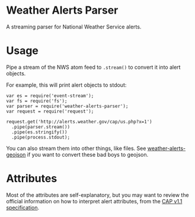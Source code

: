 Weather Alerts Parser
=====================

A streaming parser for National Weather Service alerts.

Usage
=====

Pipe a stream of the NWS atom feed to `.stream()` to convert it into alert
objects.


For example, this will print alert objects to stdout:

```node
var es = require('event-stream');
var fs = require('fs');
var parser = require('weather-alerts-parser');
var request = require('request');

request.get('http://alerts.weather.gov/cap/us.php?x=1')
  .pipe(parser.stream())
  .pipe(es.stringify())
  .pipe(process.stdout);
```

You can also stream them into other things, like files. See
[weather-alerts-geojson](https://github.com/TNRIS/weather-alerts-geojson) if you
want to convert these bad boys to geojson.


Attributes
==========

Most of the attributes are self-explanatory, but you may want to review the
official information on how to interpret alert attributes, from the [CAP v1.1
specification](https://www.oasis-open.org/committees/download.php/14759/emergency-CAPv1.1.pdf).
